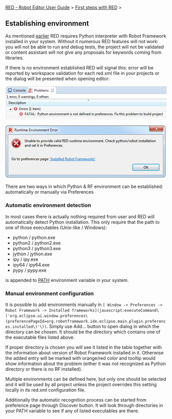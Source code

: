 [RED - Robot Editor User Guide](http://nokia.github.io/RED/help/index.md) >
[First steps with
RED](http://nokia.github.io/RED/help/first_steps/first_steps.md) >

## Establishing environment

As mentioned [earlier](download_install.md) RED requires Python interpreter
with Robot Framework installed in your system. Without it numerous RED
features will not work: you will not be able to run and debug tests, the
project will not be validated or content assistant will not give any proposals
for keywords coming from libraries.

If there is no environment established RED will signal this: error will be
reported by workspace validation for each red.xml file in your projects or the
dialog will be presented when opening editor:

![](images/error_missing_env_problem.png)

![](images/error_missing_env_dialog.png)

There are two ways in which Python & RF environment can be established:
automatically or manually via Preferences

### Automatic environment detection

In most cases there is actually nothing required from user and RED will
automatically detect Python installation. This only require that the path to
one of those executables (Unix-like / Windows):

  * python / python.exe
  * python2 / python2.exe
  * python3 / python3.exe
  * jython / jython.exe
  * ipy / ipy.exe
  * ipy64 / ipy64.exe
  * pypy / pypy.exe

is appended to [ PATH](https://en.wikipedia.org/wiki/PATH_\(variable\))
environment variable in your system.

### Manual environment configuration

It is possible to add environments manually in `[ Window -> Preferences ->
Robot Framework -> Installed
frameworks](javascript:executeCommand\('org.eclipse.ui.window.preferences\(preferencePageId=org.robotframework.ide.eclipse.main.plugin.preferences.installed\)'\))`.
Simply use Add... button to open dialog in which the directory can be chosen.
It should be the directory which contains one of the executable files listed
above.

If proper directory is chosen you will see it listed in the table together
with the information about version of Robot Framework installed in it.
Otherwise the added entry will be marked with orange/red color and tooltip
would show information about the problem (either it was not recognized as
Python directory or there is no RF installed).

Multiple environments can be defined here, but only one should be selected and
it will be used by all project unless the project overrides this setting
locally in its red.xml configuration file.

Additionally the automatic recognition process can be started from preference
page through Discover button. It will look through directories in your PATH
variable to see if any of listed executables are there.

  

